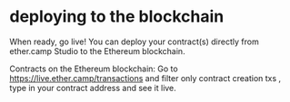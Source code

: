 # deploying to the blockchain


When ready, go live! You can deploy your contract(s) directly from ether.camp Studio to the Ethereum blockchain.

Contracts on the Ethereum blockchain: Go to  https://live.ether.camp/transactions and filter only contract creation txs , type in your contract address and see it live.